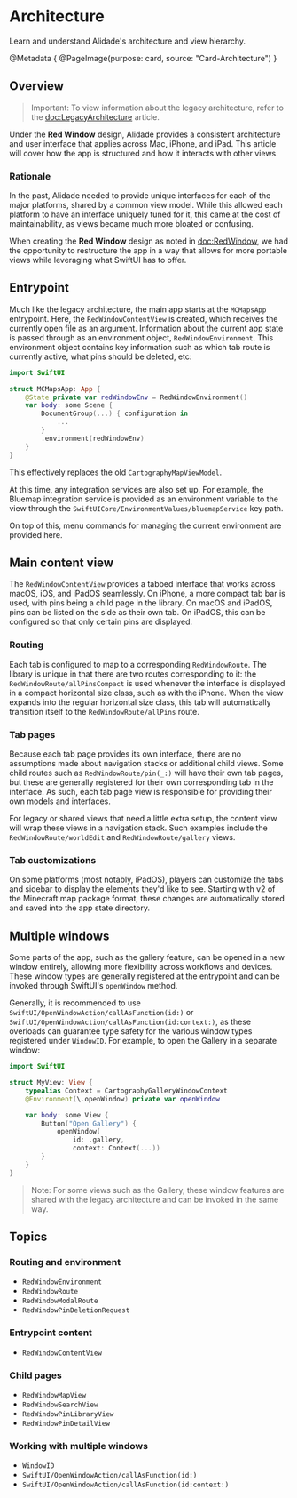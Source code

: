 # Architecture

Learn and understand Alidade's architecture and view hierarchy.

@Metadata {
    @PageImage(purpose: card, source: "Card-Architecture")
}

## Overview

> Important: To view information about the legacy architecture, refer to
> the <doc:LegacyArchitecture> article.

Under the **Red Window** design, Alidade provides a consistent
architecture and user interface that applies across Mac, iPhone, and iPad.
This article will cover how the app is structured and how it interacts
with other views.

### Rationale

In the past, Alidade needed to provide unique interfaces for each of the
major platforms, shared by a common view model. While this allowed each
platform to have an interface uniquely tuned for it, this came at the cost
of maintainability, as views became much more bloated or confusing.

When creating the **Red Window** design as noted in <doc:RedWindow>, we
had the opportunity to restructure the app in a way that allows for more
portable views while leveraging what SwiftUI has to offer.

## Entrypoint

Much like the legacy architecture, the main app starts at the
``MCMapsApp`` entrypoint. Here, the ``RedWindowContentView`` is created,
which receives the currently open file as an argument. Information about
the current app state is passed through as an environment object,
``RedWindowEnvironment``. This environment object contains key information
such as which tab route is currently active, what pins should be deleted,
etc:

```swift
import SwiftUI

struct MCMapsApp: App {
    @State private var redWindowEnv = RedWindowEnvironment()
    var body: some Scene {
        DocumentGroup(...) { configuration in
            ...
        }
        .environment(redWindowEnv)
    }
}
```

This effectively replaces the old ``CartographyMapViewModel``.

At this time, any integration services are also set up. For example, the
Bluemap integration service is provided as an environment variable to the
view through the ``SwiftUICore/EnvironmentValues/bluemapService`` key
path.

On top of this, menu commands for managing the current environment are
provided here.

## Main content view

The ``RedWindowContentView`` provides a tabbed interface that works across
macOS, iOS, and iPadOS seamlessly. On iPhone, a more compact tab bar is
used, with pins being a child page in the library. On macOS and iPadOS,
pins can be listed on the side as their own tab. On iPadOS, this can be
configured so that only certain pins are displayed.

### Routing

Each tab is configured to map to a corresponding ``RedWindowRoute``. The
library is unique in that there are two routes corresponding to it: the
``RedWindowRoute/allPinsCompact`` is used whenever the interface is
displayed in a compact horizontal size class, such as with the iPhone.
When the view expands into the regular horizontal size class, this tab
will automatically transition itself to the ``RedWindowRoute/allPins``
route.

### Tab pages

Because each tab page provides its own interface, there are no assumptions
made about navigation stacks or additional child views. Some child routes
such as ``RedWindowRoute/pin(_:)`` will have their own tab pages, but
these are generally registered for their own corresponding tab in the
interface. As such, each tab page view is responsible for providing their
own models and interfaces.

For legacy or shared views that need a little extra setup, the content
view will wrap these views in a navigation stack. Such examples include
the ``RedWindowRoute/worldEdit`` and ``RedWindowRoute/gallery`` views.

### Tab customizations

On some platforms (most notably, iPadOS), players can customize the tabs
and sidebar to display the elements they'd like to see. Starting with v2
of the Minecraft map package format, these changes are automatically
stored and saved into the app state directory.

## Multiple windows

Some parts of the app, such as the gallery feature, can be opened in a new
window entirely, allowing more flexibility across workflows and devices.
These window types are generally registered at the entrypoint and can be
invoked through SwiftUI's `openWindow` method.

Generally, it is recommended to use
``SwiftUI/OpenWindowAction/callAsFunction(id:)`` or
``SwiftUI/OpenWindowAction/callAsFunction(id:context:)``, as these
overloads can guarantee type safety for the various window types
registered under ``WindowID``. For example, to open the Gallery in a
separate window:

```swift
import SwiftUI

struct MyView: View {
    typealias Context = CartographyGalleryWindowContext
    @Environment(\.openWindow) private var openWindow

    var body: some View {
        Button("Open Gallery") {
            openWindow(
                id: .gallery,
                context: Context(...))
        }
    }
}
```

> Note: For some views such as the Gallery, these window features are
> shared with the legacy architecture and can be invoked in the same way.

## Topics

### Routing and environment

- ``RedWindowEnvironment``
- ``RedWindowRoute``
- ``RedWindowModalRoute``
- ``RedWindowPinDeletionRequest``

### Entrypoint content

- ``RedWindowContentView``

### Child pages

- ``RedWindowMapView``
- ``RedWindowSearchView``
- ``RedWindowPinLibraryView``
- ``RedWindowPinDetailView``

### Working with multiple windows

- ``WindowID``
- ``SwiftUI/OpenWindowAction/callAsFunction(id:)``
- ``SwiftUI/OpenWindowAction/callAsFunction(id:context:)``
